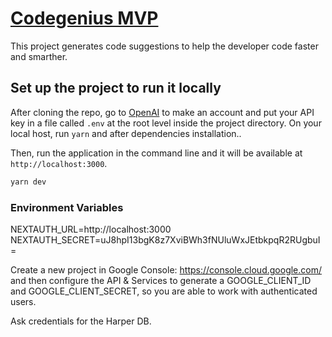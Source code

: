 # [Codegenius MVP](https://code-friend-mvp.vercel.app/)

This project generates code suggestions to help the developer code faster and smarther.

## Set up the project to run it locally

After cloning the repo, go to [OpenAI](https://beta.openai.com/account/api-keys) to make an account and put your API key in a file called `.env` at the root level inside the project directory. On your local host, run `yarn` and after dependencies installation..

Then, run the application in the command line and it will be available at `http://localhost:3000`.

```bash
yarn dev
```

### Environment Variables

NEXTAUTH_URL=http://localhost:3000
NEXTAUTH_SECRET=uJ8hpI13bgK8z7XviBWh3fNUluWxJEtbkpqR2RUgbuI=

Create a new project in Google Console: https://console.cloud.google.com/ and then configure the API & Services to generate a GOOGLE_CLIENT_ID and GOOGLE_CLIENT_SECRET, so you are able to work with authenticated users.

Ask credentials for the Harper DB.
